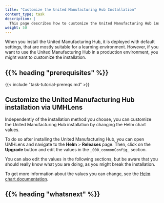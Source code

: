 ```yaml
---
title: "Customize the United Manufacturing Hub Installation"
content_type: task
description: |
  This page describes how to customize the United Manufacturing Hub installation.
weight: 50
---
```


<!-- overview -->

When you install the United Manufacturing Hub, it is deployed with default settings,
that are mostly suitable for a learning environment. However, if you want to use
the United Manufacturing Hub in a production environment, you might want to customize
the installation.

## {{% heading "prerequisites" %}}

{{< include "task-tutorial-prereqs.md" >}}

<!-- steps -->

## Customize the United Manufacturing Hub installation via UMHLens

Independently of the installation method you choose, you can customize the United
Manufacturing Hub installation by changing the Helm chart values.

To do so after installing the United Manufacturing Hub, you can open UMHLens and
navigate to the **Helm** > **Releases** page. Then, click on the **Upgrade**
button and edit the values in the `_000_commonConfig_` section.

You can also edit the values in the following sections, but be aware that you
should really know what you are doing, as you might break the installation.

To get more information about the values you can change, see the
[Helm chart documentation](https://learn.umh.app/docs/core/helmchart/).

<!-- discussion -->

<!-- Optional section; add links to information related to this topic. -->
## {{% heading "whatsnext" %}}